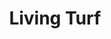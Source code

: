 ---
layout: child_layout/case_studies_item
title: Living Turf
permalink: /case-studies/living-turf/
content_type: case_study
featured_on_homepage: true
feature_order: 6
feature_image: /assets/img/content/case-studies/living-turf@2x.jpg
hero: video-2

vision: <p>Owner Rob Cooper had a vision to change the current practice of reactive spraying of chemicals in the turf industry to one of preventative spraying. This would greatly reduce the amount of chemicals used, be kinder to the environment and save on turf repair costs. To do this, the concept was to bring real time weather and soil data into weed and disease algorithms that could alert ground-keepers when the chance of outbreak was imminent.</p>

strategy_execution: <p>Brought in at initial concept stage in early 2013 our role was to develop the launch strategy primarily for distribution, pricing, sales and customer usability. We built the backend database, website, smart phone and tablet apps. We also then set up the pricing structure, packaging, product flow charts, customer communication plan, digital back and front end design plus advertising and marketing services including product launch.</p><p>Turf Forensics was launched in June 2014 at the Australian Turf Conference in Brisbane. The first system is now running at the Sintosa Golf Course in Singapore with multiple orders taken in Australia.</p>

testimonial_id: 3

media:
  - src: /assets/img/content/case-studies/living-turf@2x.jpg
  - src: /assets/img/content/case-studies/living-turf-2@2x.jpg
  - src: /assets/img/content/case-studies/living-turf-3@2x.jpg
---